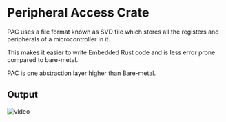 # Peripheral Access Crate 

PAC uses a file format known as SVD file which stores all the registers and peripherals of a microcontroller in it. 

This makes it easier to write Embedded Rust code and is less error prone compared to bare-metal. 

PAC is one abstraction layer higher than Bare-metal. 

## Output 

![video](./videos/blink_pac.gif)
